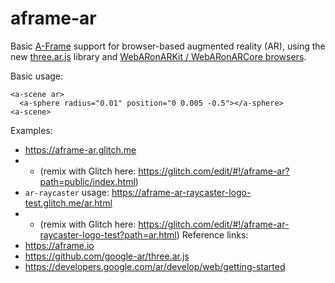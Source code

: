 # aframe-ar
Basic [A-Frame](https://aframe.io) support for browser-based augmented reality (AR), using the new [three.ar.js](https://github.com/google-ar/three.ar.js) library and [WebARonARKit / WebARonARCore browsers](https://developers.google.com/ar/develop/web/getting-started).

Basic usage:
```
<a-scene ar>
  <a-sphere radius="0.01" position="0 0.005 -0.5"></a-sphere>
<a-scene>  
```

Examples:
- https://aframe-ar.glitch.me
- - (remix with Glitch here: https://glitch.com/edit/#!/aframe-ar?path=public/index.html)
- `ar-raycaster` usage: https://aframe-ar-raycaster-logo-test.glitch.me/ar.html
- - (remix with Glitch here: https://glitch.com/edit/#!/aframe-ar-raycaster-logo-test?path=ar.html)
Reference links:
- https://aframe.io
- https://github.com/google-ar/three.ar.js
- https://developers.google.com/ar/develop/web/getting-started
